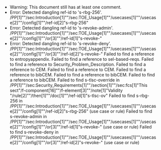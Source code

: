 * Warning: This document still has at least one comment.
* Error: Detected dangling ref-id to 's-rbg-256'.
	  /PP[1]""/sec:Introduction[1]""/sec:TOE_Usage[1]""/usecases[1]""/usecase[2]""/config[1]""/ref-id[2]"s-rbg-256"
* Error: Detected dangling ref-id to 's-revoke-admin'.
	  /PP[1]""/sec:Introduction[1]""/sec:TOE_Usage[1]""/usecases[1]""/usecase[2]""/config[1]""/or[3]""/ref-id[1]"s-revoke-"
* Error: Detected dangling ref-id to 's-revoke-deny'.
	  /PP[1]""/sec:Introduction[1]""/sec:TOE_Usage[1]""/usecases[1]""/usecase[2]""/config[1]""/or[3]""/ref-id[2]"s-revoke-"
 Failed to find a reference to entropyappendix.
 Failed to find a reference to sel-based-reqs.
 Failed to find a reference to Security_Problem_Description.
 Failed to find a reference to CEM.
 Failed to find a reference to CEM.
 Failed to find a reference to bibCEM.
 Failed to find a reference to bibCEM.
 Failed to find a reference to bibCEM.
 Failed to find s-tlsc-override in /PP[1]""/sec:Security_Requirements[1]""/section[1]""/sec:fcs[1]"This sect"/f-component[16]""/f-element[3]""/note[1]"Validity "/rule[2]""/then[1]""/doc[1]""/ref-id[1]"s-tlsc-ov"
 Failed to find s-rbg-256 in /PP[1]""/sec:Introduction[1]""/sec:TOE_Usage[1]""/usecases[1]""/usecase[2]""/config[1]""/ref-id[2]"s-rbg-256" (use case or rule)
 Failed to find s-revoke-admin in /PP[1]""/sec:Introduction[1]""/sec:TOE_Usage[1]""/usecases[1]""/usecase[2]""/config[1]""/or[3]""/ref-id[1]"s-revoke-" (use case or rule)
 Failed to find s-revoke-deny in /PP[1]""/sec:Introduction[1]""/sec:TOE_Usage[1]""/usecases[1]""/usecase[2]""/config[1]""/or[3]""/ref-id[2]"s-revoke-" (use case or rule)
